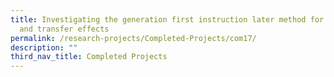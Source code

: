 ```yaml
---
title: Investigating the generation first instruction later method for learning
  and transfer effects
permalink: /research-projects/Completed-Projects/com17/
description: ""
third_nav_title: Completed Projects
---
```


